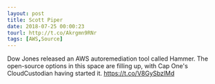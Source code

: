 ```yaml
---
layout: post
title: Scott Piper
date: 2018-07-25 00:00:23
tourl: http://t.co/Akrgmn9RNr
tags: [AWS,Source]
---
```

Dow Jones released an AWS autoremediation tool called Hammer.  The open-source options in this space are filling up, with Cap One's CloudCustodian having started it. https://t.co/V8GySbzlMd